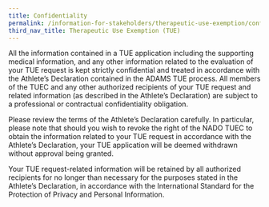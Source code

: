 ```yaml
---
title: Confidentiality
permalink: /information-for-stakeholders/therapeutic-use-exemption/confidentiality/
third_nav_title: Therapeutic Use Exemption (TUE)
---
```

All the information contained in a TUE application including the supporting medical information, and any other information related to the evaluation of your TUE request is kept strictly confidential and treated in accordance with the Athlete’s Declaration contained in the ADAMS TUE process. All members of the TUEC and any other authorized recipients of your TUE request and related information (as described in the Athlete’s Declaration) are subject to a professional or contractual confidentiality obligation.

Please review the terms of the Athlete’s Declaration carefully. In particular, please note that should you wish to revoke the right of the NADO TUEC to obtain the information related to your TUE request in accordance with the Athlete’s Declaration, your TUE application will be deemed withdrawn without approval being granted.

Your TUE request-related information will be retained by all authorized recipients for no longer than necessary for the purposes stated in the Athlete’s Declaration, in accordance with the International Standard for the Protection of Privacy and Personal Information.
